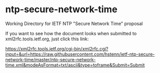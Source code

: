 # ntp-secure-network-time
Working Directory for IETF NTP "Secure Network Time" proposal

If you want to see how the document looks when submitted to xml2rfc.tools.ietf.org, just click this link:

https://xml2rfc.tools.ietf.org/cgi-bin/xml2rfc.cgi?input=&url=https://raw.githubusercontent.com/hstenn/ietf-ntp-secure-network-time/master/ntp-secure-network-time.xml&modeAsFormat=txt/ascii&type=toframe&Submit=Submit

